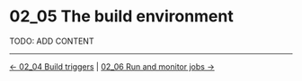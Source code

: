 # 02_05 The build environment
TODO: ADD CONTENT


<!-- FooterStart -->
---
[← 02_04 Build triggers](../02_04_build_triggers/README.md) | [02_06 Run and monitor jobs →](../02_06_run_monitor_jobs/README.md)
<!-- FooterEnd -->
